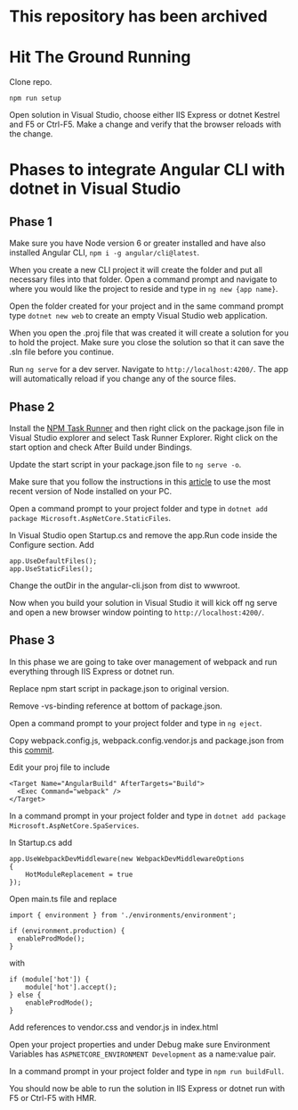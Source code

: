 ﻿# This repository has been archived
 # Hit The Ground Running

Clone repo.

`npm run setup`

Open solution in Visual Studio, choose either IIS Express or dotnet Kestrel and F5 or Ctrl-F5. Make a change and verify that the browser reloads with the change.  


# Phases to integrate Angular CLI with dotnet in Visual Studio

## Phase 1

Make sure you have Node version 6 or greater installed and have also installed Angular CLI, `npm i -g angular/cli@latest`.

When you create a new CLI project it will create the folder and put all necessary files into that folder. Open a command prompt and navigate to where you would like the project to reside and type in `ng new {app name}`.

Open the folder created for your project and in the same command prompt type `dotnet new web` to create an empty Visual Studio web application.

When you open the .proj file that was created it will create a solution for you to hold the project. Make sure you close the solution so that it can save the .sln file before you continue.

Run `ng serve` for a dev server. Navigate to `http://localhost:4200/`. The app will automatically reload if you change any of the source files.

## Phase 2

Install the [NPM Task Runner](https://marketplace.visualstudio.com/items?itemName=MadsKristensen.NPMTaskRunner) and then right click on the package.json file in Visual Studio explorer and select Task Runner Explorer. Right click on the start option and check After Build under Bindings.

Update the start script in your package.json file to `ng serve -o`.

Make sure that you follow the instructions in this [article](https://blogs.msdn.microsoft.com/webdev/2015/03/19/customize-external-web-tools-in-visual-studio-2015/) to use the most recent version of Node installed on your PC.

Open a command prompt to your project folder and type in `dotnet add package Microsoft.AspNetCore.StaticFiles`.

In Visual Studio open Startup.cs and remove the app.Run code inside the Configure section. Add 
```
app.UseDefaultFiles();
app.UseStaticFiles();
```

Change the outDir in the angular-cli.json from dist to wwwroot.

Now when you build your solution in Visual Studio it will kick off ng serve and open a new browser window pointing to `http://localhost:4200/`.

## Phase 3

In this phase we are going to take over management of webpack and run everything through IIS Express or dotnet run.

Replace npm start script in package.json to original version.

Remove -vs-binding reference at bottom of package.json.

Open a command prompt to your project folder and type in `ng eject`.

Copy webpack.config.js, webpack.config.vendor.js and package.json from this [commit](https://github.com/calebcwells/angular-cli-visualstudio/tree/37a8a0ad31a63d01a399c574f8673c58d8c523f3).

Edit your proj file to include 
```
<Target Name="AngularBuild" AfterTargets="Build">
  <Exec Command="webpack" /> 
</Target>
```

In a command prompt in your project folder and type in `dotnet add package Microsoft.AspNetCore.SpaServices`.

In Startup.cs add
```
app.UseWebpackDevMiddleware(new WebpackDevMiddlewareOptions
{
	HotModuleReplacement = true
});
```

Open main.ts file and replace
```
import { environment } from './environments/environment';

if (environment.production) {
  enableProdMode();
}
```
with
```
if (module['hot']) {
    module['hot'].accept();
} else {
    enableProdMode();
}
```

Add references to vendor.css and vendor.js in index.html

Open your project properties and under Debug make sure Environment Variables has `ASPNETCORE_ENVIRONMENT Development` as a name:value pair.

In a command prompt in your project folder and type in `npm run buildFull`.

You should now be able to run the solution in IIS Express or dotnet run with F5 or Ctrl-F5 with HMR.
